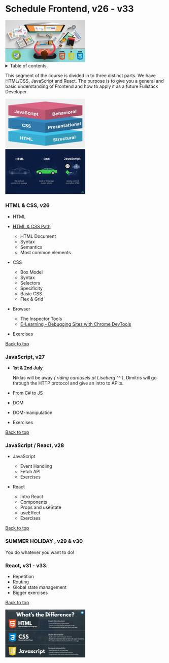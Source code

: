 # Schedule Frontend, v26 - v33

<img style="width: 50%" src="./assets/frontend.png">

<details>
<summary>Table of contents</summary>

- [HTML & CSS, v26](#html--css-v26)
- [JavaScript, v27](#javascript-v27)
- [JavaScript / React, v28](#javascript--react-v28)
- [React, v31 - v33](#react-v31---v33)

</details>

This segment of the course is divided in to three distinct parts. We have HTML/CSS, JavaScript and React. The purpose is to give you a general and basic understanding of Frontend and how to apply it as a future Fullstack Developer.

<img style="width: 50%" src="./assets/frontendstack.png">
<img style="width: 50%" src="./assets/frontendexplained.jpg">

### HTML & CSS, v26

- HTML
- [HTML & CSS Path](https://app.pluralsight.com/paths/skills/html-and-css)

  - HTML Document
  - Syntax
  - Semantics
  - Most common elements

- CSS

  - Box Model
  - Syntax
  - Selectors
  - Specificity
  - Basic CSS
  - Flex & Grid

- Browser

  - The Inspector Tools
  - [E-Learning - Debugging Sites with Chrome DevTools](https://app.pluralsight.com/library/courses/chrome-developer-tools-debugging-sites/table-of-contents)

- Exercises

[Back to top](#schedule-frontend-v26---v33)

### JavaScript, v27

- **1st & 2nd July**

  Niklas will be away _( riding carousels at Liseberg ^^ )_, Dimitris will go through the HTTP protocol and give an intro to API:s.

- From C# to JS
- DOM
- DOM-manipulation
- Exercises

[Back to top](#schedule-frontend-v26---v33)

### JavaScript / React, v28

- JavaScript

  - Event Handling
  - Fetch API
  - Exercises

- React

  - Intro React
  - Components
  - Props and useState
  - useEffect
  - Exercises

[Back to top](#schedule-frontend-v26---v33)

### **SUMMER HOLIDAY** , v29 & v30

You do whatever you want to do!

### React, v31 - v33.

- Repetition
- Routing
- Global state management
- Bigger exercises

[Back to top](#schedule-frontend-v26---v33)

<img style="width: 50%" src="./assets/whatsthedifferenct.png">
